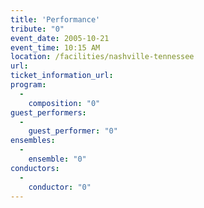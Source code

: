 ```yaml
---
title: 'Performance'
tribute: "0"
event_date: 2005-10-21
event_time: 10:15 AM
location: /facilities/nashville-tennessee
url: 
ticket_information_url: 
program: 
  -
    composition: "0"
guest_performers: 
  -
    guest_performer: "0"
ensembles: 
  -
    ensemble: "0"
conductors: 
  -
    conductor: "0"
---
```

